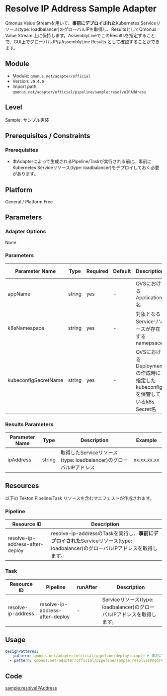 # Resolve IP Address Sample Adapter
Qmonus Value Streamを用いて、**事前にデプロイされた**Kubernetes Serviceリソース(type: loadbalancer)のグローバルIPを取得し、ResultsとしてQmonus Value Stream 上に保持します。AssemblyLineでこのResultsを指定することで、GUI上でグローバル IPはAssemblyLine Results として確認することができます。

## Module
- Module: `qmonus.net/adapter/official`
- Version: `v0.4.0`
- Import path `qmonus.net/adapter/official/pipeline/sample:resolveIPAddress`

## Level
Sample: サンプル実装

## Prerequisites / Constraints

### Prerequisites
* 本Adapterによって生成されるPipeline/Taskが実行される前に、事前にKubernetes Serviceリソース(type: loadbalancer)をデプロイしておく必要があります。

## Platform
General / Platform Free

## Parameters

### Adapter Options
None

### Parameters
| Parameter Name | Type | Required | Default | Description | Example | Auto Binding |
| --- | --- | --- | --- | --- | --- | --- |
| appName | string | yes | - | QVSにおけるApplication名 | nginx | yes | 
| k8sNamespace | string | yes | - | 対象となるServiceリソースが存在するnamepsace | | yes | 
| kubeconfigSecretName | string | yes | - | QVSにおけるDeploymentの作成時に指定したkubeconfigを保管しているk8s Secret名 | | yes |

### Results Parameters
| Parameter Name | Type | Description | Example |
| --- | --- | --- | --- |
| ipAddress  | string | 取得したServiceリソース(type: loadbalancer)のグローバルIPアドレス | xx.xx.xx.xx |

## Resources
以下の Tekton Pipeline/Task リソースを含むマニフェストが作成されます。

### Pipeline
| Resource ID | Description |
| --- | --- |
| resolve-ip-address-after-deploy  | resolve-ip-addressのTaskを実行し、**事前にデプロイされた**Serviceリソース(type: loadbalancer)のグローバルIPアドレスを取得します。 |

### Task
| Resource ID | Pipeline | runAfter | Description |
| --- | --- | --- | --- |
| resolve-ip-address | resolve-ip-address-after-deploy | - | Serviceリソース(type: loadbalancer)のグローバルIPアドレスを取得します。 |

## Usage
``` yaml
designPatterns: 
　- pattern: qmonus.net/adapter/official/pipeline/deploy:simple # 事前にServiceリソースをデプロイするためのCI/CD Adpterを共に宣言することで、本Adapterが機能する
  - pattern: qmonus.net/adapter/official/pipeline/sample:resolveIPAddress
```

## Code
[sample:resolveIPAddress](../../pipeline/sample/resolveIPAddress.cue)